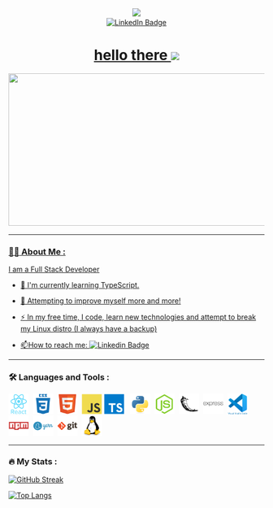 <div id="header" align="center">
  <img src="https://external-content.duckduckgo.com/iu/?u=https%3A%2F%2Fi.pinimg.com%2Foriginals%2Fa5%2F35%2F60%2Fa53560c8088900e266880f779dacced7.gif&f=1&nofb=1&ipt=53fbbb35fddfdb89a8088ee44400e2c14bb3d9f399c711640e671dcde5cbb743&ipo=images" width="200" />

<div id="badges">
  <a href="https://www.linkedin.com/in/danieljmartinezdev/">
    <img src="https://img.shields.io/badge/LinkedIn-blue?style=for-the-badge&logo=linkedin&logoColor=white" alt="LinkedIn Badge"/>
      </div>     
<h1>
  hello there
  <img src="https://media.giphy.com/media/hvRJCLFzcasrR4ia7z/giphy.gif" width="30px"/>
</h1>
      </div>
 <div align="center">
  <img src="https://external-content.duckduckgo.com/iu/?u=http%3A%2F%2Fmedia.giphy.com%2Fmedia%2FcpIvoQSU8vC9O%2Fgiphy.gif&f=1&nofb=1&ipt=7c2e75c6bc045ecd46b48608c87ea1ad75eba3cfd3f1923547fe9bcd2a625f50&ipo=images" width="600" height="300"/>
</div>

    
---

### :man_technologist: About Me :
 
I am a Full Stack Developer 
  
- :telescope: I'm currently learning TypeScript.

- :seedling: Attempting to improve myself more and more!

- :zap: In my free time, I code, learn new technologies and attempt to break my Linux distro (I always have a backup)

- :mailbox:How to reach me: [![Linkedin Badge](https://img.shields.io/badge/-daniel-blue?style=flat&logo=Linkedin&logoColor=white)](https://www.linkedin.com/in/danieljmartinezdev/)

 ---

### :hammer_and_wrench: Languages and Tools :
    
  <div>
  <img src="https://github.com/devicons/devicon/blob/master/icons/react/react-original-wordmark.svg" title="React" alt="React" width="40" height="40"/>&nbsp;
  <img src="https://github.com/devicons/devicon/blob/master/icons/css3/css3-plain-wordmark.svg"  title="CSS3" alt="CSS" width="40" height="40"/>&nbsp;
  <img src="https://github.com/devicons/devicon/blob/master/icons/html5/html5-original.svg" title="HTML5" alt="HTML" width="40" height="40"/>&nbsp;
  <img src="https://github.com/devicons/devicon/blob/master/icons/javascript/javascript-original.svg" title="JavaScript" alt="JavaScript" width="40" height="40"/>
      <img src="https://github.com/devicons/devicon/blob/master/icons/typescript/typescript-original.svg" title="TypeScript" alt="TypeScript" width="40" height="40"/>
    &nbsp;
     <img src="https://github.com/devicons/devicon/blob/master/icons/python/python-original.svg" title="Python" alt="Flask" width="40" height="40"/>&nbsp;
  <img src="https://github.com/devicons/devicon/blob/master/icons/nodejs/nodejs-original.svg" title="NodeJS" alt="NodeJS" width="40" height="40"/>&nbsp;
  <img src="https://github.com/devicons/devicon/blob/master/icons/flask/flask-original.svg" title="Flask" alt="Flask" width="40" height="40"/>&nbsp;
      <img src="https://github.com/devicons/devicon/blob/master/icons/express/express-original-wordmark.svg" title="Express" alt="Express" width="40" height="40"/>&nbsp;
      <img src="https://github.com/devicons/devicon/blob/master/icons/vscode/vscode-original-wordmark.svg" title="VSCode" alt="Flask" width="40" height="40"/>&nbsp;
          <img src="https://github.com/devicons/devicon/blob/master/icons/npm/npm-original-wordmark.svg" title="NPM" **alt="NPM" width="40" height="40"/>&nbsp;
          <img src="https://github.com/devicons/devicon/blob/master/icons/yarn/yarn-original-wordmark.svg" title="Yarn" **alt="Yarn" width="40" height="40"/>&nbsp;
  <img src="https://github.com/devicons/devicon/blob/master/icons/git/git-original-wordmark.svg" title="Git" **alt="Git" width="40" height="40"/>&nbsp;
      <img src="https://github.com/devicons/devicon/blob/master/icons/linux/linux-original.svg" title="Linux" **alt="Linux" width="40" height="40"/>&nbsp;
</div>
  
  ---

### :fire: My Stats :
  
  [![GitHub Streak](http://github-readme-streak-stats.herokuapp.com?user=Gravyon&theme=dark&background=000000)](https://git.io/streak-stats)
  
  [![Top Langs](https://github-readme-stats.vercel.app/api/top-langs/?username=Gravyon&layout=compact&theme=vision-friendly-dark)](https://github.com/anuraghazra/github-readme-stats)
